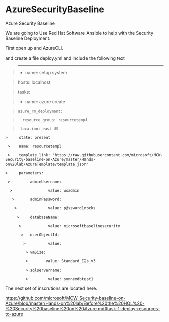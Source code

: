 # AzureSecurityBaseline
Azure Security Baseline


We are going to Use Red Hat Software Ansible to help with the Security Baseline Deployment. 

First open up and AzureCLI. 

and create a file deploy.yml  and include the following text

<div class="yaml"> 

>---

>- name: setup system

>  hosts: localhost

>  tasks:

 >   - name: azure create

 >     azure_rm_deployment:

  >       resource_group: resourcetempl

   >      location: east US

    >     state: present

     >    name: resourcetempl

     >    template_link: 'https://raw.githubusercontent.com/microsoft/MCW-Security-baseline-on-Azure/master/Hands-on%20lab/AzureTemplate/template.json'

    >     parameters:

     >         adminUsername:

      >                value: wsadmin

       >       adminPassword:

        >              value: p@ssword1rocks

         >     databaseName:

          >            value: microsoftbaselinesecurity

           >   userObjectId:

            >          value: 

             > vmSize:

             >        value: Standard_E2s_v3

             > sqlservername:

             >         value: synnexdbtest1     


</div>

The next set of inscrutions are located here. 


https://github.com/microsoft/MCW-Security-baseline-on-Azure/blob/master/Hands-on%20lab/Before%20the%20HOL%20-%20Security%20baseline%20on%20Azure.md#task-1-deploy-resources-to-azure
